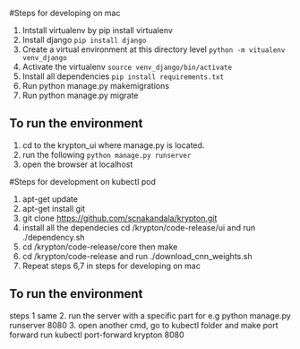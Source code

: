 #Steps for developing on mac

1. Intstall virtualenv by pip install virtualenv
2. Install django `pip install django`
3. Create a virtual environment at this directory level `python -m vitualenv venv_django`
4. Activate the virtualenv `source venv_django/bin/activate`
5. Install all dependencies `pip install requirements.txt`
6. Run python manage.py makemigrations
7. Run python manage.py migrate

## To run the environment
1. cd to the krypton_ui where manage.py is located.
2. run the following `python manage.py runserver`
3. open the browser at localhost

#Steps for development on kubectl pod

1. apt-get update
2. apt-get install git
3. git clone https://github.com/scnakandala/krypton.git
4. install all the dependecies 
   cd /krypton/code-release/ui and run ./dependency.sh
5. cd /krypton/code-release/core then make
6. cd /krypton/code-release and run ./download_cnn_weights.sh
7. Repeat steps 6,7 in steps for developing on mac

## To run the environment
steps 1 same
2. run the server with a specific part for e.g python manage.py runserver 8080
3. open another cmd, go to kubectl folder and make port forward run  kubectl port-forward krypton 8080
